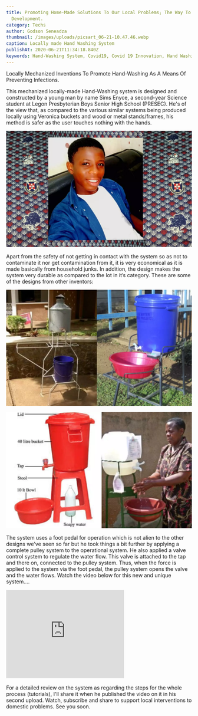 ```yaml
---
title: Promoting Home-Made Solutions To Our Local Problems; The Way To National
  Development.
category: Techs
author: Godson Seneadza
thumbnail: /images/uploads/picsart_06-21-10.47.46.webp
caption: Locally made Hand Washing System
publishAt: 2020-06-21T11:34:18.840Z
keywords: Hand-Washing System, Covid19, Covid 19 Innovation, Hand Washing System
---
```


Locally Mechanized Inventions To Promote Hand-Washing As A Means Of
Preventing Infections.

This mechanized locally-made Hand-Washing system is designed and constructed by a young man by name Sims Enyce, a second-year Science student at Legon Presbyterian Boys Senior High School (PRESEC). He's of the view that, as compared to the various similar systems being produced locally using Veronica buckets and wood or metal stands/frames, his method is safer as the user touches nothing with the hands.

![](/images/uploads/picsart_06-21-11.02.37.webp)

Apart from the safety of not getting in contact with the system so as not to contaminate it nor get contamination from it, it is very economical as it is made basically from household junks. In addition, the design makes the system very durable as compared to the lot in it’s category. These are some of the designs from other inventors:

![](/images/uploads/picsart_06-21-11.09.55.webp)

![](/images/uploads/picsart_06-21-10.49.53.webp)

The system uses a foot pedal for operation which is not alien to the other designs we've seen so far but he took things a bit further by applying a complete pulley system to the operational system. He also applied a valve control system to regulate the water flow. This valve is attached to the tap and there on, connected to the pulley system. Thus, when the force is applied to the system via the foot pedal, the pulley system opens the valve and the water flows. Watch the video below for this new and unique system....

<iframe width="320" height="240" src="https://www.youtube.com/embed/o16PyMaXqn0" frameborder="0" allow="accelerometer; autoplay; encrypted-media; gyroscope; picture-in-picture" allowfullscreen></iframe>

For a detailed review on the system as regarding the steps for the whole process (tutorials), I'll share it when he published the video on it in his second upload. Watch, subscribe and share to support local interventions to domestic problems. See you soon.
